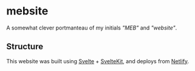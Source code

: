 # mebsite

A somewhat clever portmanteau of my initials _"MEB"_ and _"website"_.

## Structure

This website was built using [Svelte](https://svelte.dev) + [SvelteKit](https://kit.svelte.dev), and deploys from [Netlify](https://netlify.com).